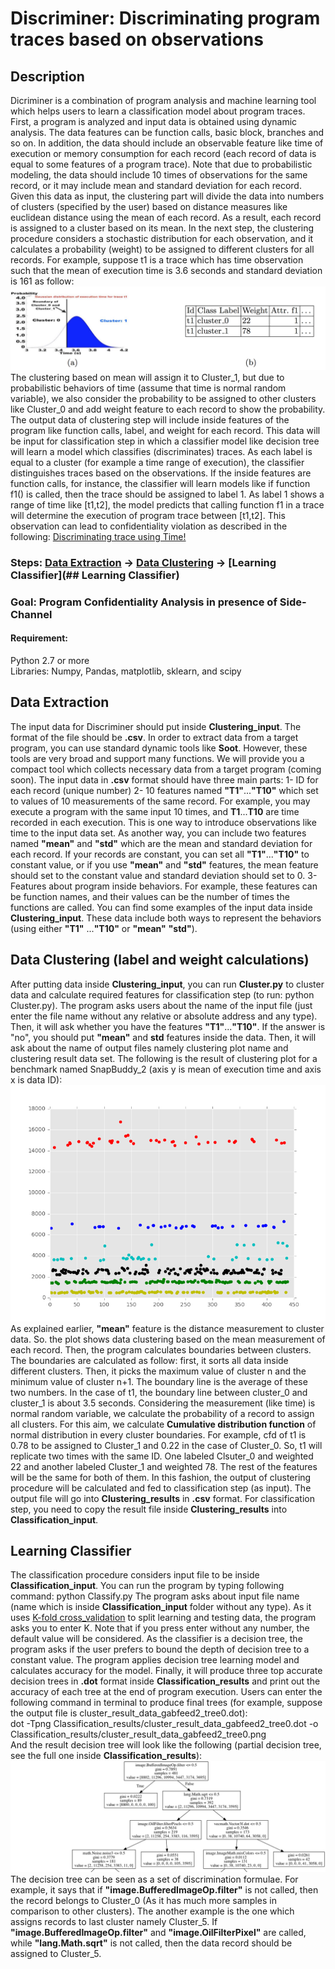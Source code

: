 # Discriminer: Discriminating program traces based on observations

## Description
Dicriminer is a combination of program analysis and machine learning tool which helps users to learn a classification model about program traces. First, a program is analyzed and input data is obtained using dynamic analysis. The data features can be function calls, basic block, branches and so on. In addition, the data should include an observable feature like time of execution or memory consumption for each record (each record of data is equal to some features of a program trace). Note that due to probabilistic modeling, the data should include 10 times of observations for the same record, or it may include mean and standard deviation for each record. Given this data as input, the clustering part will divide the data into numbers of clusters (specified by the user) based on distance measures like euclidean distance using the mean of each record. As a result, each record is assigned to a cluster based on its mean. In the next step, the clustering procedure considers a stochastic distribution for each observation, and it calculates a probability (weight) to be assigned to different clusters for all records. For example, suppose t1 is a trace which has time observation such that the mean of execution time is 3.6 seconds and standard deviation is 161 as follow:
![Alt](weight_definition.jpg)
The clustering based on mean will assign it to Cluster_1, but due to probabilistic behaviors of time (assume that time is normal random variable), we also consider the probability to be assigned to other clusters like Cluster_0 and add weight feature to each record to show the probability. The output data of clustering step will include inside features of the program like function calls, label, and weight for each record. This data will be input for classification step in which a classifier model like decision tree will learn a model which classifies (discriminates) traces. As each label is equal to a cluster (for example a time range of execution), the classifier distinguishes traces based on the observations. If the inside features are function calls, for instance, the classifier will learn models like if function f1() is called, then the trace should be assigned to label 1. As label 1 shows a range of time like [t1,t2], the model predicts that calling function f1 in a trace will determine the execution of program trace between [t1,t2]. This observation can lead to confidentiality violation as described in the following: 
[Discriminating trace using Time!](https://docs.google.com/a/colorado.edu/viewer?a=v&pid=sites&srcid=Y29sb3JhZG8uZWR1fHNhZWlkLXRpenBhei1uaWFyaXxneDpjODY1NzIyZmMxNGYxMGU) </br>
### Steps: [Data Extraction](https://github.com/cuplv/Discriminer/blob/master/README.md#data-extraction) -> [Data Clustering](https://github.com/cuplv/Discriminer/blob/master/README.md#data-clustering-label-and-weight-calculations) -> [Learning Classifier](## Learning Classifier)

### Goal: Program Confidentiality Analysis in presence of Side-Channel
#### Requirement:
Python 2.7 or more </br>
Libraries: Numpy, Pandas, matplotlib, sklearn, and scipy </br>

## Data Extraction
The input data for Discriminer should put inside **Clustering_input**. The format of the file should be **.csv**. In order to extract data from a target program, you can use standard dynamic tools like **Soot**. However, these tools are very broad and support many functions. We will provide you a compact tool which collects necessary data from a target program (coming soon). 
The input data in **.csv** format should have three main parts: 1- ID for each record (unique number) 2- 10 features named **"T1"**...**"T10"** which set to values of 10 measurements of the same record. For example, you may execute a program with the same input 10 times, and **T1**...**T10** are time recorded in each execution. This is one way to introduce observations like time to the input data set. As another way, you can include two features named **"mean"** and **"std"** which are the mean and standard deviation for each record. If your records are constant, you can set all **"T1"**...**"T10"** to constant value, or if you use **"mean"** and **"std"** features, the mean feature should set to the constant value and standard deviation should set to  0. 3- Features about program inside behaviors. For example, these features can be function names, and their values can be the number of times the functions are called. 
You can find some examples of the input data inside **Clustering_input**. These data include both ways to represent the behaviors (using either **"T1"** ...**"T10"** or **"mean"** **"std"**). 
## Data Clustering (label and weight calculations)
After putting data inside **Clustering_input**, you can run **Cluster.py** to cluster data and calculate required features for classification step (to run: python Cluster.py). The program asks users about the name of the input file (just enter the file name without any relative or absolute address and any type). Then, it will ask whether you have the features **"T1"**...**"T10"**. If the answer is "no", you should put **"mean"** and **std** features inside the data. Then, it will ask about the name of output files namely clustering plot name and clustering result data set. The following is the result of clustering plot for a benchmark named SnapBuddy_2 (axis y is mean of execution time and axis x is data ID): 
![Alt](Clustering_results/cluster_result_data_snapBuddy1.png) </br>
As explained earlier, **"mean"** feature is the distance measurement to cluster data. So. the plot shows data clustering based on the mean measurement of each record. Then, the program calculates boundaries between clusters. The boundaries are calculated as follow: first, it sorts all data inside different clusters. Then, it picks the maximum value of cluster n and the minimum value of cluster n+1. The boundary line is the average of these two numbers. In the case of t1, the boundary line between cluster_0 and cluster_1 is about 3.5 seconds. Considering the measurement (like time) is normal random variable, we calculate the probability of a record to assign all clusters. For this aim, we calculate **Cumulative distribution function** of normal distribution in every cluster boundaries. For example, cfd of t1 is 0.78 to be assigned to Cluster_1 and 0.22 in the case of Cluster_0. So, t1 will replicate two times with the same ID. One labeled Clsuter_0 and weighted 22 and another labeled Cluster_1 and weighted 78. The rest of the features will be the same for both of them. In this fashion, the output of clustering procedure will be calculated and fed to classification step (as input). The output file will go into **Clustering_results** in **.csv** format. For classification step, you need to copy the result file inside **Clustering_results** into **Classification_input**.       
## Learning Classifier
The classification procedure considers input file to be inside **Classification_input**. You can run the program by typing following command: python Classify.py 
The program asks about input file name (name which is inside **Classification_input** folder without any type). As it uses [K-fold cross_validation](http://scikit-learn.org/stable/modules/cross_validation.html) to split learning and testing data, the program asks you to enter K. Note that if you press enter without any number, the default value will be considered. As the classifier is a decision tree, the program asks if the user prefers to bound the depth of decision tree to a constant value. The program applies decision tree learning model and calculates accuracy for the model. Finally, it will produce three top accurate decision trees in **.dot** format inside **Classification_results** and print out the accuracy of each tree at the end of program execution. Users can enter the following command in terminal to produce final trees (for example, suppose the output file is cluster_result_data_gabfeed2_tree0.dot): </br>
dot -Tpng Classification_results/cluster_result_data_gabfeed2_tree0.dot -o Classification_results/cluster_result_data_gabfeed2_tree0.png </br>
And the result decision tree will look like the following (partial decision tree, see the full one inside **Classification_results**): 
![Alt](sample_decision_tree.png) </br>
The decision tree can be seen as a set of discrimination formulae. For example, it says that if **"image.BufferedImageOp.filter"** is not called, then the record belongs to Cluster_0 (As it has much more samples in comparison to other clusters). The another example is the one which assigns records to last cluster namely Cluster_5. If **"image.BufferedImageOp.filter"** and **"image.OilFilterPixel"** are called, while **"lang.Math.sqrt"** is not called, then the data record should be assigned to Cluster_5. 

